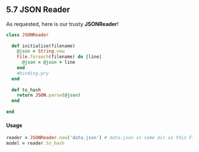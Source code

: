 ## 5.7 JSON Reader

As requested, here is our trusty **JSONReader**!

```ruby
class JSONReader
​
  def initialize(filename)
    @json = String.new
    File.foreach(filename) do |line|
      @json = @json + line
    end
    #binding.pry
  end
​
  def to_hash
    return JSON.parse(@json)
  end
​
end
```

#### Usage

```ruby
reader = JSONReader.new('data.json') # data.json in same dir as this File
model = reader.to_hash
```
